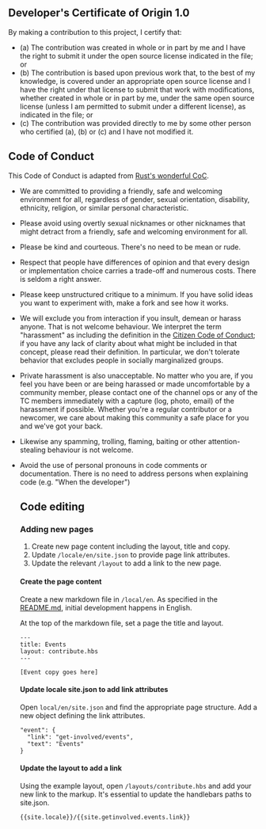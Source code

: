 ## Developer's Certificate of Origin 1.0

By making a contribution to this project, I certify that:

* (a) The contribution was created in whole or in part by me and I
  have the right to submit it under the open source license indicated
  in the file; or
* (b) The contribution is based upon previous work that, to the best
  of my knowledge, is covered under an appropriate open source license
  and I have the right under that license to submit that work with
  modifications, whether created in whole or in part by me, under the
  same open source license (unless I am permitted to submit under a
  different license), as indicated in the file; or
* (c) The contribution was provided directly to me by some other
  person who certified (a), (b) or (c) and I have not modified it.


## Code of Conduct

This Code of Conduct is adapted from [Rust's wonderful
CoC](https://github.com/rust-lang/rust/wiki/Note-development-policy#conduct).

* We are committed to providing a friendly, safe and welcoming
  environment for all, regardless of gender, sexual orientation,
  disability, ethnicity, religion, or similar personal characteristic.
* Please avoid using overtly sexual nicknames or other nicknames that
  might detract from a friendly, safe and welcoming environment for
  all.
* Please be kind and courteous. There's no need to be mean or rude.
* Respect that people have differences of opinion and that every
  design or implementation choice carries a trade-off and numerous
  costs. There is seldom a right answer.
* Please keep unstructured critique to a minimum. If you have solid
  ideas you want to experiment with, make a fork and see how it works.
* We will exclude you from interaction if you insult, demean or harass
  anyone.  That is not welcome behaviour. We interpret the term
  "harassment" as including the definition in the [Citizen Code of
  Conduct](http://citizencodeofconduct.org/); if you have any lack of
  clarity about what might be included in that concept, please read
  their definition. In particular, we don't tolerate behavior that
  excludes people in socially marginalized groups.
* Private harassment is also unacceptable. No matter who you are, if
  you feel you have been or are being harassed or made uncomfortable
  by a community member, please contact one of the channel ops or any
  of the TC members immediately with a capture (log, photo, email) of
  the harassment if possible.  Whether you're a regular contributor or
  a newcomer, we care about making this community a safe place for you
  and we've got your back.
* Likewise any spamming, trolling, flaming, baiting or other
  attention-stealing behaviour is not welcome.
* Avoid the use of personal pronouns in code comments or
  documentation. There is no need to address persons when explaining
  code (e.g. "When the developer")

  ## Code editing

  ### Adding new pages
  1. Create new page content including the layout, title and copy.
  2. Update ```/locale/en/site.json``` to provide page link attributes.
  3. Update the relevant ```/layout``` to add a link to the new page.

  #### Create the page content
  Create a new markdown file in ```/local/en```.  As specified in the [README.md](./README.md#layout), initial development happens in English.

  At the top of the markdown file, set a page the title and layout.

  ```
  ---
  title: Events
  layout: contribute.hbs
  ---

  [Event copy goes here]
  ```

  #### Update locale site.json to add link attributes
  Open ```local/en/site.json``` and find the appropriate page structure. Add a new object defining the link attributes.

  ```
  "event": {
    "link": "get-involved/events",
    "text": "Events"
  }
  ```

  #### Update the layout to add a link
  Using the example layout, open ```/layouts/contribute.hbs``` and add your new link to the markup.  It's essential to update the handlebars paths to site.json.

  ```
  {{site.locale}}/{{site.getinvolved.events.link}}
  ```
